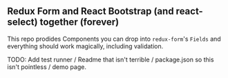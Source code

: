## Redux Form and React Bootstrap (and react-select) together (forever)

This repo prodides Components you can drop into `redux-form`'s `Fields` and everything should work magically, including validation.

TODO: Add test runner / Readme that isn't terrible / package.json so this isn't pointless / demo page.